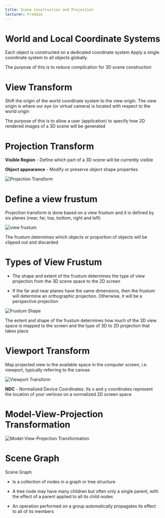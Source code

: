 ```yaml
---
title: Scene Construction and Projection
lecturer: Freddie
---
```


# World and Local Coordinate Systems

<Definition name="Local Coordinates">
Each object is constructed on a dedicated coordinate system
</Definition>

<Definition name="World Coordinates">
Apply a single coordinate system to all objects globally.
</Definition>

The purpose of this is to reduce complication for 3D scene construction

# View Transform

Shift the origin of the world coordinate system to the view origin. The
view origin is where our eye (or virtual camera) is located with respect
to the world origin

The purpose of this is to allow a user (application) to specify how 2D
rendered images of a 3D scene will be generated

# Projection Transform

**Visible Region** - Define which part of a 3D scene will be currently
visible

**Object appearance** - Modify or preserve object shape properties

![Projection Transform](/img/Year_2/Software_Methodologies/Computer_Graphics/Scene/Projection_Transform.webp)

# Define a view frustum

Projection transform is done based on a view frustum and it is defined
by six planes (near, far, top, bottom, right and left)

![view frustum](/img/Year_2/Software_Methodologies/Computer_Graphics/Scene/View_Frustum.webp)

The frustum determines which objects or proportion of objects will be clipped out and discarded

# Types of View Frustum

-   The shape and extent of the frustum determines the type of view
    projection from the 3D scene space to the 2D screen

-   If the far and near planes have the same dimensions, then the
    frustum will determine an orthographic projection. Otherwise, it
    will be a perspective projection

![Frustum Shape](/img/Year_2/Software_Methodologies/Computer_Graphics/Scene/Frustum_Shape.webp)

The extent and shape of the frustum determines how much of the 3D view space is mapped to the screen and the type of 3D to 2D projection that takes place

# Viewport Transform

Map projected view to the available space in the computer screen, i.e.
viewport, typically referring to the canvas

![Viewport Transform](/img/Year_2/Software_Methodologies/Computer_Graphics/Scene/Viewport_Transform.webp)

**NDC** - Normalized Device Coordinates. Its x and y coordinates
represent the location of your vertices on a normalized 2D screen space

# Model-View-Projection Transformation

![Model-View-Projection Transformation](/img/Year_2/Software_Methodologies/Computer_Graphics/Scene/Model-View-Projection_Transformation.webp)

# Scene Graph

Scene Graph

-   Is a collection of nodes in a graph or tree structure

-   A tree node may have many children but often only a single parent,
    with the effect of a parent applied to all its child nodes

-   An operation performed on a group automatically propagates its
    effect to all of its members
